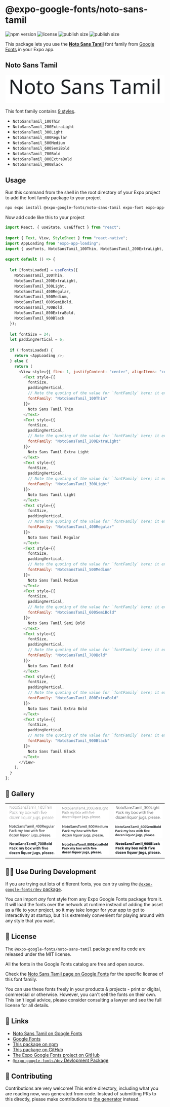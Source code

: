 # @expo-google-fonts/noto-sans-tamil

![npm version](https://flat.badgen.net/npm/v/@expo-google-fonts/noto-sans-tamil)
![license](https://flat.badgen.net/github/license/expo/google-fonts)
![publish size](https://flat.badgen.net/packagephobia/install/@expo-google-fonts/noto-sans-tamil)
![publish size](https://flat.badgen.net/packagephobia/publish/@expo-google-fonts/noto-sans-tamil)

This package lets you use the [**Noto Sans Tamil**](https://fonts.google.com/specimen/Noto+Sans+Tamil) font family from [Google Fonts](https://fonts.google.com/) in your Expo app.

## Noto Sans Tamil

![Noto Sans Tamil](./font-family.png)

This font family contains [9 styles](#-gallery).

- `NotoSansTamil_100Thin`
- `NotoSansTamil_200ExtraLight`
- `NotoSansTamil_300Light`
- `NotoSansTamil_400Regular`
- `NotoSansTamil_500Medium`
- `NotoSansTamil_600SemiBold`
- `NotoSansTamil_700Bold`
- `NotoSansTamil_800ExtraBold`
- `NotoSansTamil_900Black`

## Usage

Run this command from the shell in the root directory of your Expo project to add the font family package to your project

```sh
npx expo install @expo-google-fonts/noto-sans-tamil expo-font expo-app-loading
```

Now add code like this to your project

```js
import React, { useState, useEffect } from "react";

import { Text, View, StyleSheet } from "react-native";
import AppLoading from "expo-app-loading";
import { useFonts, NotoSansTamil_100Thin, NotoSansTamil_200ExtraLight, NotoSansTamil_300Light, NotoSansTamil_400Regular, NotoSansTamil_500Medium, NotoSansTamil_600SemiBold, NotoSansTamil_700Bold, NotoSansTamil_800ExtraBold, NotoSansTamil_900Black } from '@expo-google-fonts/noto-sans-tamil';

export default () => {

  let [fontsLoaded] = useFonts({
    NotoSansTamil_100Thin, 
    NotoSansTamil_200ExtraLight, 
    NotoSansTamil_300Light, 
    NotoSansTamil_400Regular, 
    NotoSansTamil_500Medium, 
    NotoSansTamil_600SemiBold, 
    NotoSansTamil_700Bold, 
    NotoSansTamil_800ExtraBold, 
    NotoSansTamil_900Black
  });

  let fontSize = 24;
  let paddingVertical = 6;

  if (!fontsLoaded) {
    return <AppLoading />;
  } else {
    return (
      <View style={{ flex: 1, justifyContent: "center", alignItems: "center" }}>
        <Text style={{
          fontSize,
          paddingVertical,
          // Note the quoting of the value for `fontFamily` here; it expects a string!
          fontFamily: "NotoSansTamil_100Thin"
        }}>
          Noto Sans Tamil Thin
        </Text>
        <Text style={{
          fontSize,
          paddingVertical,
          // Note the quoting of the value for `fontFamily` here; it expects a string!
          fontFamily: "NotoSansTamil_200ExtraLight"
        }}>
          Noto Sans Tamil Extra Light
        </Text>
        <Text style={{
          fontSize,
          paddingVertical,
          // Note the quoting of the value for `fontFamily` here; it expects a string!
          fontFamily: "NotoSansTamil_300Light"
        }}>
          Noto Sans Tamil Light
        </Text>
        <Text style={{
          fontSize,
          paddingVertical,
          // Note the quoting of the value for `fontFamily` here; it expects a string!
          fontFamily: "NotoSansTamil_400Regular"
        }}>
          Noto Sans Tamil Regular
        </Text>
        <Text style={{
          fontSize,
          paddingVertical,
          // Note the quoting of the value for `fontFamily` here; it expects a string!
          fontFamily: "NotoSansTamil_500Medium"
        }}>
          Noto Sans Tamil Medium
        </Text>
        <Text style={{
          fontSize,
          paddingVertical,
          // Note the quoting of the value for `fontFamily` here; it expects a string!
          fontFamily: "NotoSansTamil_600SemiBold"
        }}>
          Noto Sans Tamil Semi Bold
        </Text>
        <Text style={{
          fontSize,
          paddingVertical,
          // Note the quoting of the value for `fontFamily` here; it expects a string!
          fontFamily: "NotoSansTamil_700Bold"
        }}>
          Noto Sans Tamil Bold
        </Text>
        <Text style={{
          fontSize,
          paddingVertical,
          // Note the quoting of the value for `fontFamily` here; it expects a string!
          fontFamily: "NotoSansTamil_800ExtraBold"
        }}>
          Noto Sans Tamil Extra Bold
        </Text>
        <Text style={{
          fontSize,
          paddingVertical,
          // Note the quoting of the value for `fontFamily` here; it expects a string!
          fontFamily: "NotoSansTamil_900Black"
        }}>
          Noto Sans Tamil Black
        </Text>
      </View>
    );
  }
};
```

## 🔡 Gallery


||||
|-|-|-|
|![NotoSansTamil_100Thin](./NotoSansTamil_100Thin.ttf.png)|![NotoSansTamil_200ExtraLight](./NotoSansTamil_200ExtraLight.ttf.png)|![NotoSansTamil_300Light](./NotoSansTamil_300Light.ttf.png)||
|![NotoSansTamil_400Regular](./NotoSansTamil_400Regular.ttf.png)|![NotoSansTamil_500Medium](./NotoSansTamil_500Medium.ttf.png)|![NotoSansTamil_600SemiBold](./NotoSansTamil_600SemiBold.ttf.png)||
|![NotoSansTamil_700Bold](./NotoSansTamil_700Bold.ttf.png)|![NotoSansTamil_800ExtraBold](./NotoSansTamil_800ExtraBold.ttf.png)|![NotoSansTamil_900Black](./NotoSansTamil_900Black.ttf.png)||


## 👩‍💻 Use During Development

If you are trying out lots of different fonts, you can try using the [`@expo-google-fonts/dev` package](https://github.com/expo/google-fonts/tree/master/font-packages/dev#readme).

You can import _any_ font style from any Expo Google Fonts package from it. It will load the fonts over the network at runtime instead of adding the asset as a file to your project, so it may take longer for your app to get to interactivity at startup, but it is extremely convenient for playing around with any style that you want.


## 📖 License

The `@expo-google-fonts/noto-sans-tamil` package and its code are released under the MIT license.

All the fonts in the Google Fonts catalog are free and open source.

Check the [Noto Sans Tamil page on Google Fonts](https://fonts.google.com/specimen/Noto+Sans+Tamil) for the specific license of this font family.

You can use these fonts freely in your products & projects - print or digital, commercial or otherwise. However, you can't sell the fonts on their own. This isn't legal advice, please consider consulting a lawyer and see the full license for all details.

## 🔗 Links

- [Noto Sans Tamil on Google Fonts](https://fonts.google.com/specimen/Noto+Sans+Tamil)
- [Google Fonts](https://fonts.google.com/)
- [This package on npm](https://www.npmjs.com/package/@expo-google-fonts/noto-sans-tamil)
- [This package on GitHub](https://github.com/expo/google-fonts/tree/master/font-packages/noto-sans-tamil)
- [The Expo Google Fonts project on GitHub](https://github.com/expo/google-fonts)
- [`@expo-google-fonts/dev` Devlopment Package](https://github.com/expo/google-fonts/tree/master/font-packages/dev)

## 🤝 Contributing

Contributions are very welcome! This entire directory, including what you are reading now, was generated from code. Instead of submitting PRs to this directly, please make contributions to [the generator](https://github.com/expo/google-fonts/tree/master/packages/generator) instead.
